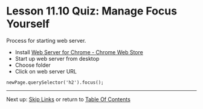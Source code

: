 # Lesson 11.10 Quiz: Manage Focus Yourself

Process for starting web server.
- Install [Web Server for Chrome - Chrome Web Store](https://chrome.google.com/webstore/detail/web-server-for-chrome/ofhbbkphhbklhfoeikjpcbhemlocgigb?hl=en)
- Start up web server from desktop
- Choose folder
- Click on web server URL

`newPage.querySelector('h2').focus();`

- - -
Next up: [Skip Links](ND024_Part2_Lesson11_11.md) or return to [Table Of Contents](./ND024_TableOfContents.md)
